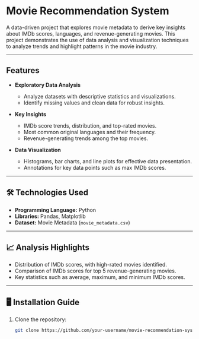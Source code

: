 # Movie Recommendation System

A data-driven project that explores movie metadata to derive key insights about IMDb scores, languages, and revenue-generating movies. This project demonstrates the use of data analysis and visualization techniques to analyze trends and highlight patterns in the movie industry.

---

## Features

- **Exploratory Data Analysis**  
  - Analyze datasets with descriptive statistics and visualizations.
  - Identify missing values and clean data for robust insights.

- **Key Insights**  
  - IMDb score trends, distribution, and top-rated movies.
  - Most common original languages and their frequency.
  - Revenue-generating trends among the top movies.

- **Data Visualization**  
  - Histograms, bar charts, and line plots for effective data presentation.
  - Annotations for key data points such as max IMDb scores.

---

## 🛠️ Technologies Used

- **Programming Language:** Python  
- **Libraries:** Pandas, Matplotlib  
- **Dataset:** Movie Metadata (`movie_metadata.csv`)  

---

## 📈 Analysis Highlights

- Distribution of IMDb scores, with high-rated movies identified.  
- Comparison of IMDb scores for top 5 revenue-generating movies.  
- Key statistics such as average, maximum, and minimum IMDb scores.  

---

## 🖥️ Installation Guide

1. Clone the repository:  
   ```bash
   git clone https://github.com/your-username/movie-recommendation-system.git


